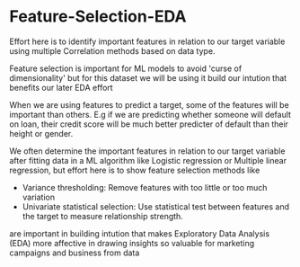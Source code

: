# Feature-Selection-EDA
Effort here is to identify important features in relation to our target variable using multiple Correlation methods based on data type.

Feature selection is important for ML models to avoid 'curse of dimensionality' but for this dataset we will be using it build our intution that benefits our later EDA effort 

When we are using features to predict a target, some of the features will be important than others. 
E.g if we are predicting whether someone will default on loan, their credit score will be much better predicter of default than their height or gender.

We often determine the important features in relation to our target variable after fitting data in a ML algorithm like Logistic regression or Multiple linear regression, but effort here is to show feature selection methods like

- Variance thresholding: Remove features with too little or too much variation
- Univariate statistical selection: Use statistical test between features and the target to measure relationship strength.

are important in building intution that makes Exploratory Data Analysis (EDA) more affective in drawing insights so valuable for marketing campaigns and business from data
